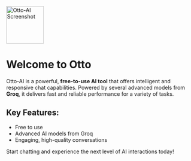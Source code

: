 
<img src="https://otto-ai.onrender.com/logo.png" alt="Otto-AI Screenshot" width="100"/>

# Welcome to Otto

Otto-AI is a powerful, **free-to-use AI tool** that offers intelligent and responsive chat capabilities. Powered by several advanced models from **Groq**, it delivers fast and reliable performance for a variety of tasks.

## Key Features:
- Free to use
- Advanced AI models from Groq
- Engaging, high-quality conversations

Start chatting and experience the next level of AI interactions today!
